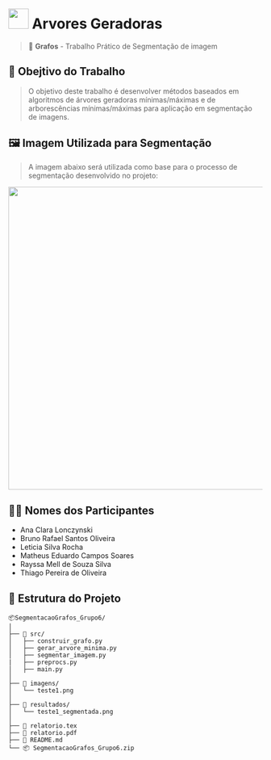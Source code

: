 # <img src="https://wiki.hypixel.net/images/4/47/SkyBlock_items_enchanted_cobweb.gif" width="40" height="40"> Arvores Geradoras

> 🧠 **Grafos** - Trabalho Prático de Segmentação de imagem

## 📌 Obejtivo do Trabalho
> O objetivo deste trabalho é desenvolver métodos baseados em algoritmos de árvores
> geradoras mínimas/máximas e de arborescências mínimas/máximas para aplicação
> em segmentação de imagens.

## 🖼️ Imagem Utilizada para Segmentação
> A imagem abaixo será utilizada como base para o processo de segmentação desenvolvido no projeto:

<p align="center">
  <img src="https://s2.best-wallpaper.net/wallpaper/2880x1800/1607/Hayao-Miyazaki-My-Neighbor-Totoro-happy-fishing_2880x1800.jpg" width="600">
</p>

## 👨‍💻 Nomes dos Participantes
- Ana Clara Lonczynski
- Bruno Rafael Santos Oliveira
- Leticia Silva Rocha
- Matheus Eduardo Campos Soares
- Rayssa Mell de Souza Silva
- Thiago Pereira de Oliveira

## 🧱 Estrutura do Projeto

```
📦SegmentacaoGrafos_Grupo6/
│
├── 📁 src/
│   ├── construir_grafo.py
│   ├── gerar_arvore_minima.py
│   ├── segmentar_imagem.py
|   ├── preprocs.py
│   ├── main.py
│
├── 📁 imagens/
│   └── teste1.png
│
├── 📁 resultados/
│   └── teste1_segmentada.png
│
├── 📝 relatorio.tex
├── 📝 relatorio.pdf
├── 📝 README.md
└── 📦 SegmentacaoGrafos_Grupo6.zip

```
